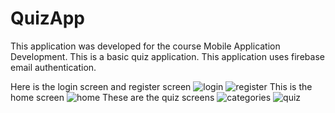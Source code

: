 # QuizApp

This application was developed for the course Mobile Application Development.
This is a basic quiz application.
This application uses firebase email authentication.

Here is the login screen and register screen
![login](Screenshots/LoginScreen.PNG) ![register](Screenshots/RegisterScreen.PNG)
This is the home screen
![home](Screenshots/HomeScreen.PNG)
These are the quiz screens
![categories](Screenshots/CategoriesScreen.PNG) ![quiz](Screenshots/ActiveQuiz.PNG)
